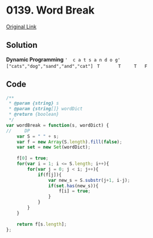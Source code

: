 # 0139. Word Break


[Original Link](https://leetcode.com/problems/word-break/)


## Solution
**Dynamic Programming**
`'  c a t s a n d o g'  ["cats","dog","sand","and","cat"]`
` T       T     T   F`


## Code
```javascript
/**
 * @param {string} s
 * @param {string[]} wordDict
 * @return {boolean}
 */
var wordBreak = function(s, wordDict) {
//     DP
    var S = " " + s;
    var f = new Array(S.length).fill(false);
    var set = new Set(wordDict);
    
    f[0] = true;
    for(var i = 1; i <= S.length; i++){
        for(var j = 0; j < i; j++){
            if(f[j]){
                var new_s = S.substr(j+1, i-j);
                if(set.has(new_s)){
                    f[i] = true;
                }
            }
        }
    }
    
    return f[s.length];
};
```